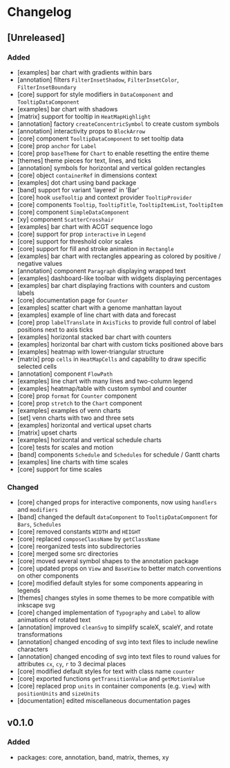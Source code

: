 # Changelog

## [Unreleased]

### Added

-   [examples] bar chart with gradients within bars
-   [annotation] filters `FilterInsetShadow`, `FilterInsetColor`,
    `FilterInsetBoundary`
-   [core] support for style modifiers in `DataComponent` and `TooltipDataComponent`
-   [examples] bar chart with shadows
-   [matrix] support for tooltip in `HeatMapHighlight`
-   [annotation] factory `createConcentricSymbol` to create custom symbols
-   [annotation] interactivity props to `BlockArrow`
-   [core] component `TooltipDataComponent` to set tooltip data
-   [core] prop `anchor` for `Label`
-   [core] prop `baseTheme` for `Chart` to enable resetting the entire
    theme
-   [themes] theme pieces for text, lines, and ticks
-   [annotation] symbols for horizontal and vertical golden rectangles
-   [core] object `containerRef` in dimensions context
-   [examples] dot chart using band package
-   [band] support for variant 'layered' in 'Bar'
-   [core] hook `useTooltip` and context provider `TooltipProvider`
-   [core] components `Tooltip`, `TooltipTitle`, `TooltipItemList`,
    `TooltipItem`
-   [core] component `SimpleDataComponent`
-   [xy] component `ScatterCrosshair`
-   [examples] bar chart with ACGT sequence logo
-   [core] support for prop `interactive` in `Legend`
-   [core] support for threshold color scales
-   [core] support for fill and stroke animation in `Rectangle`
-   [examples] bar chart with rectangles appearing as colored by positive / negative values
-   [annotation] component `Paragraph` displaying wrapped text
-   [examples] dashboard-like toolbar with widgets displaying percentages
-   [examples] bar chart displaying fractions with counters and custom labels
-   [core] documentation page for `Counter`
-   [examples] scatter chart with a genome manhattan layout
-   [examples] example of line chart with data and forecast
-   [core] prop `labelTranslate` in `AxisTicks` to provide full control of label positions next to axis ticks
-   [examples] horizontal stacked bar chart with counters
-   [examples] horizontal bar chart with custom ticks positioned above bars
-   [examples] heatmap with lower-triangular structure
-   [matrix] prop `cells` in `HeatMapCells` and capability to draw specific selected cells
-   [annotation] component `FlowPath`
-   [examples] line chart with many lines and two-column legend
-   [examples] heatmap/table with custom symbol and counter
-   [core] prop `format` for `Counter` component
-   [core] prop `stretch` to the `Chart` component
-   [examples] examples of venn charts
-   [set] venn charts with two and three sets
-   [examples] horizontal and vertical upset charts
-   [matrix] upset charts
-   [examples] horizontal and vertical schedule charts
-   [core] tests for scales and motion
-   [band] components `Schedule` and `Schedules` for schedule / Gantt charts
-   [examples] line charts with time scales
-   [core] support for time scales

### Changed

-   [core] changed props for interactive components, now using `handlers` and
    `modifiers`
-   [band] changed the default `dataComponent` to `TooltipDataComponent` for
    `Bars`, `Schedules`
-   [core] removed constants `WIDTH` and `HEIGHT`
-   [core] replaced `composeClassName` by `getClassName`
-   [core] reorganized tests into subdirectories
-   [core] merged some src directories
-   [core] moved several symbol shapes to the annotation package
-   [core] updated props on `View` and `BaseView` to better match
    conventions on other components
-   [core] modified default styles for some components appearing
    in legends
-   [themes] changes styles in some themes to be more compatible with inkscape svg
-   [core] changed implementation of `Typography` and `Label` to allow animations of rotated text
-   [annotation] improved `cleanSvg` to simplify scaleX, scaleY, and rotate transformations
-   [annotation] changed encoding of svg into text files to include newline characters
-   [annotation] changed encoding of svg into text files to round values for attributes `cx`, `cy`, `r` to 3 decimal places
-   [core] modified default styles for text with class name `counter`
-   [core] exported functions `getTransitionValue` and `getMotionValue`
-   [core] replaced prop `units` in container components (e.g. `View`) with `positionUnits` and `sizeUnits`
-   [documentation] edited miscellaneous documentation pages

## v0.1.0

### Added

-   packages: core, annotation, band, matrix, themes, xy
